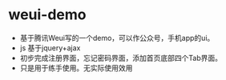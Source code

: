 # weui-demo

* 基于腾讯Weui写的一个demo，可以作公众号，手机app的ui。
* js 基于jquery+ajax
* 初步完成注册界面，忘记密码界面，添加首页底部四个Tab界面。
* 只是用于练手使用。无实际使用效用